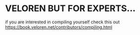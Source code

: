 # VELOREN BUT FOR EXPERTS...

if you are interested in compiling yourself check this out
https://book.veloren.net/contributors/compiling.html
